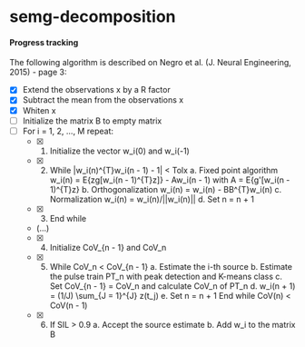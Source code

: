# semg-decomposition

#### Progress tracking

The following algorithm is described on Negro et al. (J. Neural Engineering,
2015) - page 3:

- [x] Extend the observations x by a R factor
- [x] Subtract the mean from the observations x
- [x] Whiten x
- [ ] Initialize the matrix B to empty matrix
- [ ] For i = 1, 2, ..., M repeat:
    - [x] 1. Initialize the vector w\_i(0) and w\_i(-1)
    - [x] 2. While |w\_i(n)^{T}w\_i(n - 1) - 1| < Tolx
          a. Fixed point algorithm
          w_i(n) = E{zg[w_i(n - 1)^{T}z]} - Aw_i(n - 1)
          with A = E{g'[w_i(n - 1)^{T}z}
          b. Orthogonalization
          w_i(n) = w_i(n) - BB^{T}w_i(n)
          c. Normalization
          w_i(n) = w_i(n)/||w_i(n)||
          d. Set n = n + 1
    - [x] 3. End while
    - (...)
    - [x] 4. Initialize CoV_{n - 1} and CoV\_n
    - [x] 5. While CoV\_n < CoV_{n - 1}
          a. Estimate the i-th source
          b. Estimate the pulse train PT_n with peak detection and K-means class
          c. Set CoV_{n - 1} = CoV_n and calculate CoV_n of PT_n
          d. w_i(n + 1) = (1/J) \sum_{J = 1}^{J} z(t_j)
          e. Set n = n + 1
      End while CoV(n) < CoV(n - 1)
    - [x] 6. If SIL > 0.9
          a. Accept the source estimate
          b. Add w_i to the matrix B
